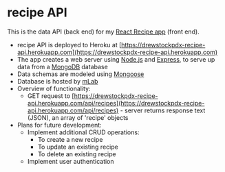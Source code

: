 # recipe API

This is the data API (back end) for my [React Recipe app](https://github.com/DrewStock/React-Recipe-app) (front end). 
* recipe API is deployed to Heroku at [https://drewstockpdx-recipe-api.herokuapp.com](https://drewstockpdx-recipe-api.herokuapp.com)
* The app creates a web server using [Node.js](https://nodejs.org/en/about/) and [Express](https://expressjs.com/), to serve up data from a [MongoDB](https://www.mongodb.com/) database 
* Data schemas are modeled using [Mongoose](http://mongoosejs.com/)
* Database is hosted by [mLab](https://mlab.com/)
* Overview of functionality:
    * GET request to [https://drewstockpdx-recipe-api.herokuapp.com/api/recipes](https://drewstockpdx-recipe-api.herokuapp.com/api/recipes) - server returns response text (JSON), an array of 'recipe' objects
* Plans for future development:
    * Implement additional CRUD operations:
        * To create a new recipe
        * To update an existing recipe
        * To delete an existing recipe
    * Implement user authentication